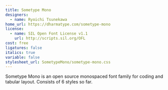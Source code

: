 ```yaml
---
title: Sometype Mono
designers:
  - name: Ryoichi Tsunekawa
home_url: https://dharmatype.com/sometype-mono
license:
  - name: SIL Open Font License v1.1
    url: http://scripts.sil.org/OFL
cost: free
ligatures: false
italics: true
variable: false
stylesheet_url: SometypeMono/sometype-mono.css
---
```


Sometype Mono is an open source monospaced font family for coding and tabular layout. Consists of 6 styles so far.
